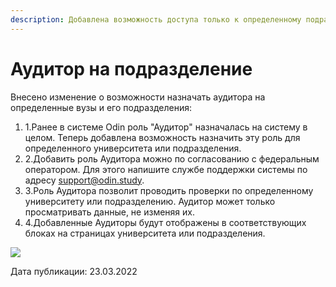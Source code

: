 ```yaml
---
description: Добавлена возможность доступа только к определенному подразделению
---
```


# Аудитор на подразделение

Внесено изменение о возможности назначать аудитора на определенные вузы и его подразделения:

1. 1.Ранее в системе Odin роль "Аудитор" назначалась на систему в целом. Теперь добавлена возможность назначить эту роль для определенного университета или подразделения.
2. 2.Добавить роль Аудитора можно по согласованию с федеральным оператором. Для этого напишите службе поддержки системы по адресу support@odin.study.
3. 3.Роль Аудитора позволит проводить проверки по определенному университету или подразделению. Аудитор может только просматривать данные, не изменяя их.
4. 4.Добавленные Аудиторы будут отображены в соответствующих блоках на страницах университета или подразделения.

![](<https://files.gitbook.com/v0/b/gitbook-x-prod.appspot.com/o/spaces%2F2dtSANDqPO3h5rfjJ2MX%2Fuploads%2FemTho9ih6vAlwOOWpDpn%2FScreenshot_971.png?alt=media&#x26;token=0e09b1a1-c584-4092-b299-8d99141207a0>)

Дата публикации: 23.03.2022
